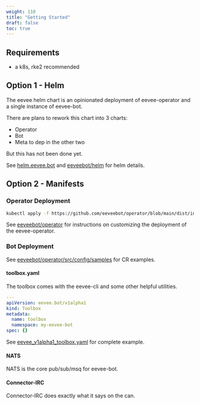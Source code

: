 ```yaml
---
weight: 110
title: "Getting Started"
draft: false
toc: true
---
```


## Requirements

- a k8s, rke2 recommended

## Option 1 - Helm

The eevee helm chart is an opinionated deployment of eevee-operator and a single instance of eevee-bot.

There are plans to rework this chart into 3 charts:

- Operator
- Bot
- Meta to dep in the other two

But this has not been done yet.

See [helm.eevee.bot](https://helm.eevee.bot) and [eeveebot/helm](https://github.come/eeveebot/helm) for helm details.

## Option 2 - Manifests

### Operator Deployment

```bash
kubectl apply -f https://github.com/eeveebot/operator/blob/main/dist/install.yaml
```

See [eeveebot/operator](https://github.com/eeveebot/operator) for instructions on customizing the deployment of the eevee-operator.

### Bot Deployment

See [eeveebot/operator/src/config/samples](https://github.com/eeveebot/operator/tree/main/src/config/samples) for CR examples.

#### toolbox.yaml

The toolbox comes with the eevee-cli and some other helpful utilities.

```yaml
---
apiVersion: eevee.bot/v1alpha1
kind: Toolbox
metadata:
  name: toolbox
  namespace: my-eevee-bot
spec: {}
```

See [eevee_v1alpha1_toolbox.yaml](https://github.com/eeveebot/operator/blob/main/src/config/samples/eevee_v1alpha1_toolbox.yaml) for complete example.

#### NATS

NATS is the core pub/sub/msq for eevee-bot.

#### Connector-IRC

Connector-IRC does exactly what it says on the can.